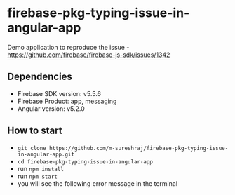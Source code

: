 # firebase-pkg-typing-issue-in-angular-app

Demo application to reproduce the issue - https://github.com/firebase/firebase-js-sdk/issues/1342

## Dependencies
* Firebase SDK version: v5.5.6
* Firebase Product: app, messaging
* Angular version: v5.2.0

## How to start
* `git clone https://github.com/m-sureshraj/firebase-pkg-typing-issue-in-angular-app.git`
* `cd firebase-pkg-typing-issue-in-angular-app`
* run `npm install`
* run `npm start`
* you will see the following error message in the terminal 
